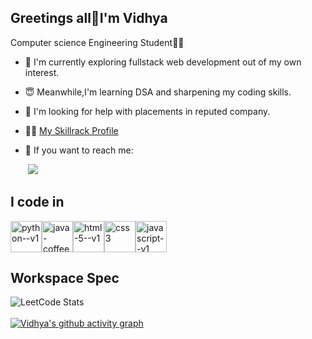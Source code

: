 ## Greetings all🙏I'm Vidhya
Computer science Engineering Student👩‍💻
- 🤩 I'm currently exploring fullstack web development out of my own interest.
- 😇 Meanwhile,I'm learning DSA and sharpening my coding skills.
- 🧐 I'm looking for help with placements in reputed company.
- 👩‍💻 [My Skillrack Profile](http://www.skillrack.com/profile/351947/f28502fcbc50544d4b31a4a4541010476a532ae0)
- 💬 If you want to reach me:
  
     &nbsp;[<img src="https://img.shields.io/badge/LinkedIn-0077B5?style=for-the-badge&logo=linkedin&logoColor=white"/>](https://www.linkedin.com/in/vidhya-s-790193264)

## I code in

<img width="50" height="50" src="https://img.icons8.com/color/48/python--v1.png" alt="python--v1"/><img width="50" height="50" src="https://img.icons8.com/fluency/48/java-coffee-cup-logo.png" alt="java-coffee-cup-logo"/><img width="50" height="50" src="https://img.icons8.com/color/48/html-5--v1.png" alt="html-5--v1"/><img width="50" height="50" src="https://img.icons8.com/color/48/css3.png" alt="css3"/><img width="50" height="50" src="https://img.icons8.com/color/48/javascript--v1.png" alt="javascript--v1"/>

## Workspace Spec

![LeetCode Stats](https://leetcard.jacoblin.cool/VIDHYASURESH?theme=wtf&font=Marko%20One&ext=contest)
<br></br>
[![Vidhya's github activity graph](https://github-readme-activity-graph.vercel.app/graph?username=Vidhya-08&bg_color=322f2f&color=ffffff&line=82ff46&point=ffffff&area=true&hide_border=true)](https://github.com/ashutosh00710/github-readme-activity-graph)



